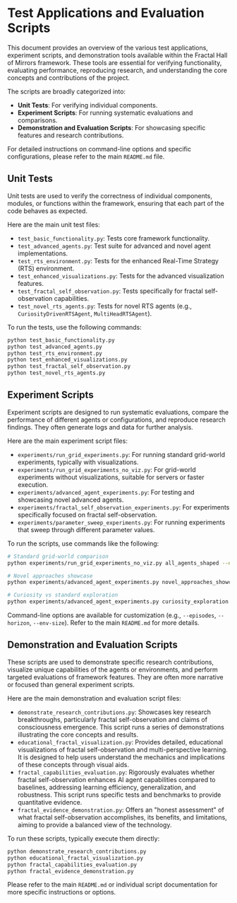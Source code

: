 # Test Applications and Evaluation Scripts

This document provides an overview of the various test applications, experiment scripts, and demonstration tools available within the Fractal Hall of Mirrors framework. These tools are essential for verifying functionality, evaluating performance, reproducing research, and understanding the core concepts and contributions of the project.

The scripts are broadly categorized into:
*   **Unit Tests**: For verifying individual components.
*   **Experiment Scripts**: For running systematic evaluations and comparisons.
*   **Demonstration and Evaluation Scripts**: For showcasing specific features and research contributions.

For detailed instructions on command-line options and specific configurations, please refer to the main `README.md` file.

## Unit Tests

Unit tests are used to verify the correctness of individual components, modules, or functions within the framework, ensuring that each part of the code behaves as expected.

Here are the main unit test files:

*   `test_basic_functionality.py`: Tests core framework functionality.
*   `test_advanced_agents.py`: Test suite for advanced and novel agent implementations.
*   `test_rts_environment.py`: Tests for the enhanced Real-Time Strategy (RTS) environment.
*   `test_enhanced_visualizations.py`: Tests for the advanced visualization features.
*   `test_fractal_self_observation.py`: Tests specifically for fractal self-observation capabilities.
*   `test_novel_rts_agents.py`: Tests for novel RTS agents (e.g., `CuriosityDrivenRTSAgent`, `MultiHeadRTSAgent`).

To run the tests, use the following commands:

```bash
python test_basic_functionality.py
python test_advanced_agents.py
python test_rts_environment.py
python test_enhanced_visualizations.py
python test_fractal_self_observation.py
python test_novel_rts_agents.py
```

## Experiment Scripts

Experiment scripts are designed to run systematic evaluations, compare the performance of different agents or configurations, and reproduce research findings. They often generate logs and data for further analysis.

Here are the main experiment script files:

*   `experiments/run_grid_experiments.py`: For running standard grid-world experiments, typically with visualizations.
*   `experiments/run_grid_experiments_no_viz.py`: For grid-world experiments without visualizations, suitable for servers or faster execution.
*   `experiments/advanced_agent_experiments.py`: For testing and showcasing novel advanced agents.
*   `experiments/fractal_self_observation_experiments.py`: For experiments specifically focused on fractal self-observation.
*   `experiments/parameter_sweep_experiments.py`: For running experiments that sweep through different parameter values.

To run the scripts, use commands like the following:

```bash
# Standard grid-world comparison
python experiments/run_grid_experiments_no_viz.py all_agents_shaped --episodes 50

# Novel approaches showcase
python experiments/advanced_agent_experiments.py novel_approaches_showcase --episodes 25

# Curiosity vs standard exploration
python experiments/advanced_agent_experiments.py curiosity_exploration --episodes 30
```

Command-line options are available for customization (e.g., `--episodes`, `--horizon`, `--env-size`). Refer to the main `README.md` for more details.

## Demonstration and Evaluation Scripts

These scripts are used to demonstrate specific research contributions, visualize unique capabilities of the agents or environments, and perform targeted evaluations of framework features. They are often more narrative or focused than general experiment scripts.

Here are the main demonstration and evaluation script files:

*   `demonstrate_research_contributions.py`: Showcases key research breakthroughs, particularly fractal self-observation and claims of consciousness emergence. This script runs a series of demonstrations illustrating the core concepts and results.
*   `educational_fractal_visualization.py`: Provides detailed, educational visualizations of fractal self-observation and multi-perspective learning. It is designed to help users understand the mechanics and implications of these concepts through visual aids.
*   `fractal_capabilities_evaluation.py`: Rigorously evaluates whether fractal self-observation enhances AI agent capabilities compared to baselines, addressing learning efficiency, generalization, and robustness. This script runs specific tests and benchmarks to provide quantitative evidence.
*   `fractal_evidence_demonstration.py`: Offers an "honest assessment" of what fractal self-observation accomplishes, its benefits, and limitations, aiming to provide a balanced view of the technology.

To run these scripts, typically execute them directly:

```bash
python demonstrate_research_contributions.py
python educational_fractal_visualization.py
python fractal_capabilities_evaluation.py
python fractal_evidence_demonstration.py
```

Please refer to the main `README.md` or individual script documentation for more specific instructions or options.
